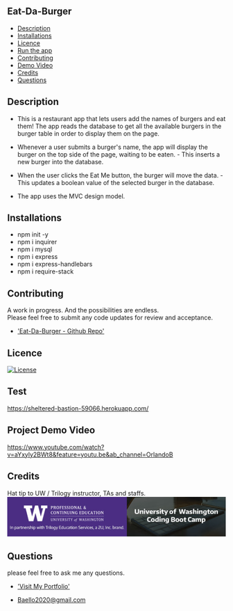 ## Eat-Da-Burger

- [Description](#Description)
- [Installations](#Installations)
- [Licence](#Licence)
- [Run the app](#test)
- [Contributing](#Contributing)
- [Demo Video](#Project-Demo-Video)
- [Credits](#Credits)
- [Questions](#Questions)

## Description
* This is a restaurant app that lets users add the names of burgers and eat them! The app reads the database to get all the available burgers in the burger table in order to display them on the page.

* Whenever a user submits a burger's name, the app will display the burger on the top side of the page, waiting to be eaten. - This inserts a new burger into the database.

* When the user clicks the Eat Me button, the burger will move the data. - This updates a boolean value of the selected burger in the database.

* The app uses the MVC design model.

## Installations

* npm init -y
* npm i inquirer 
* npm i mysql
* npm i express
* npm i express-handlebars
* npm i require-stack

## Contributing
A work in progress. And the possibilities are endless. <br> Please feel free to submit any code updates for review and acceptance.
* ['Eat-Da-Burger - Github Repo'](https://github.com/baello2020/Eat-Da-Burger)

## Licence

[![License](https://img.shields.io/badge/License-MIT-yellow.svg)](https://opensource.org/licenses/MIT)

## Test
https://sheltered-bastion-59066.herokuapp.com/
## Project Demo Video

https://www.youtube.com/watch?v=aYxyly2BWt8&feature=youtu.be&ab_channel=OrlandoB
## Credits
Hat tip to UW / Trilogy instructor, TAs and staffs.
![UW](https://github.com/baello2020/Note_Taker/blob/main/assets/UWT.jpg "UW")

## Questions
please feel free to ask me any questions.
* ['Visit My Portfolio'](https://baello2020.github.io/Updated_Portfolio_Page/)

* Baello2020@gmail.com
